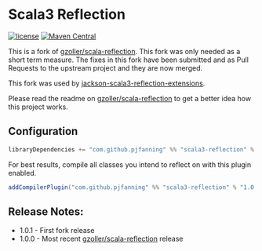 # Scala3 Reflection

[![license](https://img.shields.io/github/license/mashape/apistatus.svg?maxAge=86400)](https://opensource.org/licenses/MIT)
[![Maven Central](https://maven-badges.herokuapp.com/maven-central/com.github.pjfanning/scala3-reflection_3/badge.svg)](https://search.maven.org/artifact/com.github.pjfanning/scala3-reflection_3/1.0.1/jar)

This is a fork of [gzoller/scala-reflection](https://github.com/gzoller/scala-reflection).
This fork was only needed as a short term measure. The fixes in this fork have been
submitted and as Pull Requests to the upstream project and they are now merged.

This fork was used by [jackson-scala3-reflection-extensions](https://github.com/pjfanning/jackson-scala3-reflection-extensions).

Please read the readme on [gzoller/scala-reflection](https://github.com/gzoller/scala-reflection) to get a better
idea how this project works.

## Configuration

```scala
libraryDependencies += "com.github.pjfanning" %% "scala3-reflection" % "1.0.2"
```

For best results, compile all classes you intend to reflect on with this plugin enabled.

```scala
addCompilerPlugin("com.github.pjfanning" %% "scala3-reflection" % "1.0.2")
```

## Release Notes:

* 1.0.1 - First fork release
* 1.0.0 - Most recent [gzoller/scala-reflection](https://github.com/gzoller/scala-reflection) release
